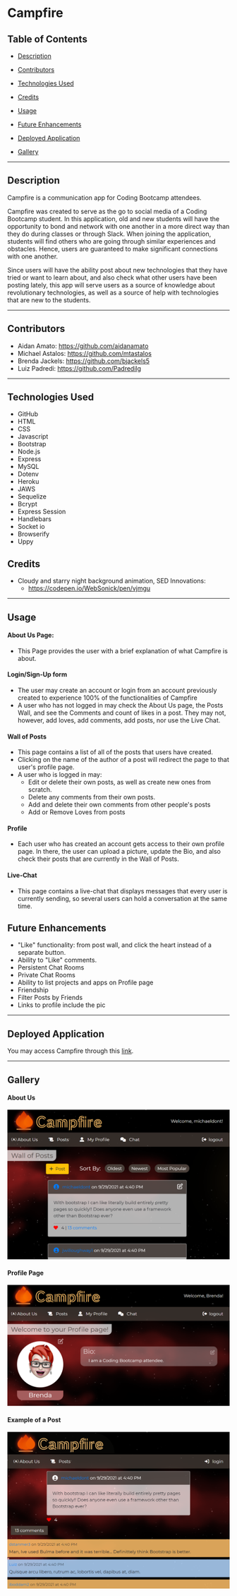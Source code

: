 # Campfire

## Table of Contents

* [Description](#description)

* [Contributors](#contributors)

* [Technologies Used](#techUsed)

* [Credits](#credits)

* [Usage](#usage)

* [Future Enhancements](#futurePlans)

* [Deployed Application](#deployedApp)

* [Gallery](#gallery)

---
<a id="Description"></a>
## Description

Campfire is a communication app for Coding Bootcamp attendees.

Campfire was created to serve as the go to social media of a Coding Bootcamp student. In this application, old and new students will have the opportunity to bond and network with one another in a more direct way than they do during classes or through Slack. When joining the application, students will find others who are going through similar experiences and obstacles. Hence, users are guaranteed to make significant connections with one another. 

Since users will have the ability post about new technologies that they have tried or want to learn about, and also check what other users have been posting lately, this app will serve users as a source of knowledge about revolutionary technologies, as well as a source of help with technologies that are new to the students.

---

<a id="Contributors"></a>
## Contributors
* Aidan Amato: https://github.com/aidanamato
* Michael Astalos: https://github.com/mtastalos
* Brenda Jackels: https://github.com/bjackels5
* Luiz Padredi: https://github.com/Padredilg
--- 

<a id="techUsed"></a>
## Technologies Used
* GitHub
* HTML
* CSS
* Javascript
* Bootstrap
* Node.js
* Express
* MySQL
* Dotenv
* Heroku
* JAWS
* Sequelize
* Bcrypt
* Express Session
* Handlebars
* Socket io
* Browserify
* Uppy

<a id="credits"></a>
## Credits
* Cloudy and starry night background animation, SED Innovations:
   - https://codepen.io/WebSonick/pen/vjmgu

--- 

<a id="Usage"></a>
## Usage

#### About Us Page: 
   - This Page provides the user with a brief explanation of what Campfire is about.
#### Login/Sign-Up form
   - The user may create an account or login from an account previously created to experience 100% of the functionalities of Campfire
   - A user who has not logged in may check the About Us page, the Posts Wall, and see the Comments and count of likes in a post. They may not, however, add loves, add comments, add posts, nor use the Live Chat.
#### Wall of Posts
   - This page contains a list of all of the posts that users have created. 
   - Clicking on the name of the author of a post will redirect the page to that user's profile page.
   - A user who is logged in may:
      - Edit or delete their own posts, as well as create new ones from scratch.
      - Delete any comments from their own posts.
      - Add and delete their own comments from other people's posts
      - Add or Remove Loves from posts
#### Profile
   - Each user who has created an account gets access to their own profile page. In there, the user can upload a picture, update the Bio, and also check their posts that are currently in the Wall of Posts.
#### Live-Chat
   - This page contains a live-chat that displays messages that every user is currently sending, so several users can hold a conversation at the same time.

<a id="futurePlans"></a>
## Future Enhancements

* "Like" functionality: from post wall, and click the heart instead of a separate button.
* Ability to "Like" comments.
* Persistent Chat Rooms
* Private Chat Rooms
* Ability to list projects and apps on Profile page
* Friendship
* Filter Posts by Friends
* Links to profile include the pic

---

<a id="deployedApp"></a>
## Deployed Application
You may access Campfire through this [link](https://campfire-social-media.herokuapp.com).

---
<a id="gallery"></a>
## Gallery

#### About Us
![Campfire](./media/campfire-post-wall.png)

#### Profile Page
![Campfire](./media/campfire-profile-page.png)

#### Example of a Post
![Campfire](./media/campfire-post-comments.png)



